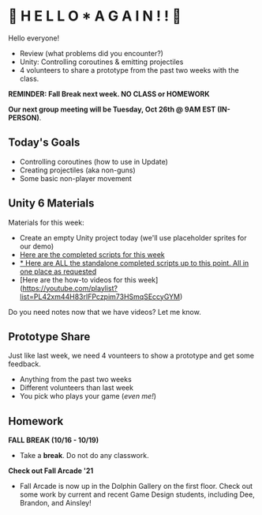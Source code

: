 # 🍕 H E L L O * A G A I N ! ! 🍕
Hello everyone!
- Review (what problems did you encounter?)
- Unity: Controlling coroutines & emitting projectiles
- 4 volunteers to share a prototype from the past two weeks with the class.

__REMINDER: Fall Break next week. NO CLASS or HOMEWORK__

__Our next group meeting will be Tuesday, Oct 26th @ 9AM EST (IN-PERSON)__. 

## Today's Goals ##
- Controlling coroutines (how to use in Update)
- Creating projectiles (aka non-guns)
- Some basic non-player movement

## Unity 6 Materials

Materials for this week:
- Create an empty Unity project today (we'll use placeholder sprites for our demo)
- [Here are the completed scripts for this week](https://drive.google.com/file/d/1yycZRWBQZ4pAQTtFdjKsAbdIXnpG1JbX/view?usp=sharing)
- [* Here are ALL the standalone completed scripts up to this point. All in one place as requested](https://github.com/samsheffield/2D_Game_Design/tree/Fall_21/Standalone%20Scripts)
- [Here are the how-to videos for this week] (https://youtube.com/playlist?list=PL42xm44H83rIFPczpim73HSmqSEccyGYM)

Do you need notes now that we have videos? Let me know.

## Prototype Share ##

Just like last week, we need 4 vounteers to show a prototype and get some feedback.
- Anything from the past two weeks
- Different volunteers than last week
- You pick who plays your game (_even me!_)

## Homework ##

__FALL BREAK (10/16 - 10/19)__

- Take a __break__. Do not do any classwork.

__Check out Fall Arcade '21__

- Fall Arcade is now up in the Dolphin Gallery on the first floor. Check out some work by current and recent Game Design students, including Dee, Brandon, and Ainsley!